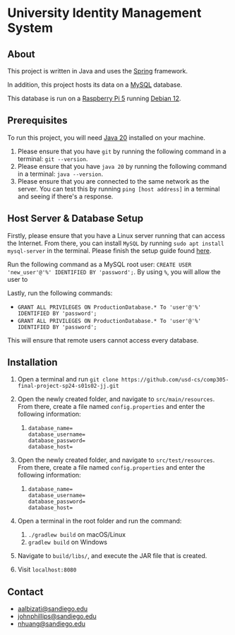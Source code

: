 # University Identity Management System

## About
This project is written in Java and uses the [Spring](https://spring.io/) framework.

In addition, this project hosts its data on a [MySQL](https://www.mysql.com/) database.

This database is run on a [Raspberry Pi 5](https://www.raspberrypi.com/products/raspberry-pi-5/)
running [Debian 12](https://www.debian.org/releases/stable/releasenotes).

## Prerequisites
To run this project, you will need
[Java 20](https://www.oracle.com/java/technologies/javase/jdk20-archive-downloads.html)
installed on your machine.

1. Please ensure that you have `git` by running the following command in a terminal: `git --version`.
2. Please ensure that you have `java 20` by running the following command in a terminal: `java --version`.
3. Please ensure that you are connected to the same network as the server. You can test this by running `ping [host address]` in a terminal and seeing if there's a response.

## Host Server & Database Setup
Firstly, please ensure that you have a Linux server running that can access the Internet.
From there, you can install `MySQL` by running `sudo apt install mysql-server` in the terminal.
Please finish the setup guide found [here](https://www.geeksforgeeks.org/how-to-install-mysql-on-linux/).

Run the following command as a MySQL root user: `CREATE USER 'new_user'@'%' IDENTIFIED BY 'password';`. By using `%`, you will allow the user to 


Lastly, run the following commands:
- `GRANT ALL PRIVILEGES ON ProductionDatabase.* To 'user'@'%' IDENTIFIED BY 'password';`
- `GRANT ALL PRIVILEGES ON ProductionDatabase.* To 'user'@'%' IDENTIFIED BY 'password';`

This will ensure that remote users cannot access every database.


## Installation
1. Open a terminal and run `git clone https://github.com/usd-cs/comp305-final-project-sp24-s01s02-jj.git`
2. Open the newly created folder, and navigate to `src/main/resources`. From there, create a file named `config.properties` and enter the following information:
   1. ```properties
      database_name=
      database_username=
      database_password=
      database_host=
      ```
3. Open the newly created folder, and navigate to `src/test/resources`. From there, create a file named `config.properties` and enter the following information:
   1. ```properties
      database_name=
      database_username=
      database_password=
      database_host=
      ```

4. Open a terminal in the root folder and run the command:
   1. `./gradlew build` on macOS/Linux
   2. `gradlew build` on Windows

5. Navigate to `build/libs/`, and execute the JAR file that is created.
6. Visit `localhost:8080`

## Contact
- aalbizati@sandiego.edu
- johnphillips@sandiego.edu
- nhuang@sandiego.edu